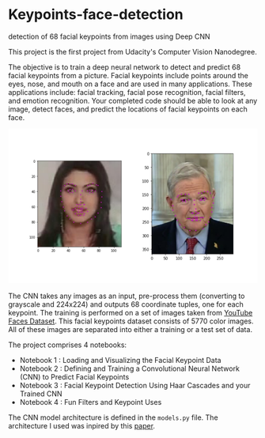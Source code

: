 # Keypoints-face-detection
detection of 68 facial keypoints from images using Deep CNN

This project is the first project from Udacity's Computer Vision Nanodegree.

The objective is to train a deep neural network to detect and predict 68 facial keypoints from a picture. Facial keypoints include points around the eyes, nose, and mouth on a face and are used in many applications. These applications include: facial tracking, facial pose recognition, facial filters, and emotion recognition. Your completed code should be able to look at any image, detect faces, and predict the locations of facial keypoints on each face.

![](asset/key_pts_example.png)

The CNN takes any images as an input, pre-process them (converting to grayscale and 224x224) and outputs 68 coordinate tuples, one for each keypoint. The training is performed on a set of images taken from [YouTube Faces Dataset](https://www.cs.tau.ac.il/~wolf/ytfaces/). This facial keypoints dataset consists of 5770 color images. All of these images are separated into either a training or a test set of data.

The project comprises 4 notebooks:
- Notebook 1 : Loading and Visualizing the Facial Keypoint Data
- Notebook 2 : Defining and Training a Convolutional Neural Network (CNN) to Predict Facial Keypoints
- Notebook 3 : Facial Keypoint Detection Using Haar Cascades and your Trained CNN
- Notebook 4 : Fun Filters and Keypoint Uses

The CNN model architecture is defined in the `models.py` file.
The architecture I used was inpired by this [paper](https://arxiv.org/pdf/1710.00977.pdf).

